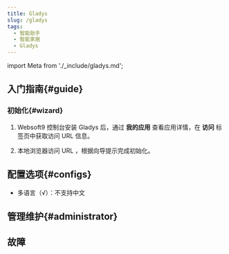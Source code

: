 ```yaml
---
title: Gladys
slug: /gladys
tags:
  - 智能助手
  - 智能家居
  - Gladys
---
```


import Meta from './_include/gladys.md';

<Meta name="meta" />

## 入门指南{#guide}

### 初始化{#wizard}

1. Websoft9 控制台安装 Gladys 后，通过 **我的应用** 查看应用详情，在 **访问** 标签页中获取访问 URL 信息。 

2. 本地浏览器访问 URL ，根据向导提示完成初始化。

## 配置选项{#configs}

- 多语言（√）：不支持中文

## 管理维护{#administrator}

## 故障
